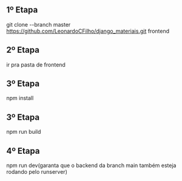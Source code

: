 ## 1º Etapa
git clone --branch master https://github.com/LeonardoCFilho/django_materiais.git frontend

## 2º Etapa
ir pra pasta de frontend

## 3º Etapa
npm install

## 3º Etapa
npm run build

## 4º Etapa
npm run dev(garanta que o backend da branch main também esteja rodando pelo runserver)
